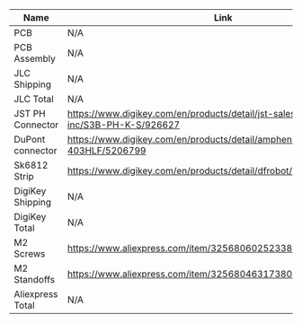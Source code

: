 | Name | Link | Price |
| --- | ---| --: |
| PCB | N/A | $2.00 |
| PCB Assembly | N/A | $31.64 |
| JLC Shipping | N/A | $52.31 |
| JLC Total | N/A | $76.95 |
| JST PH Connector | https://www.digikey.com/en/products/detail/jst-sales-america-inc/S3B-PH-K-S/926627 | $1.31 |
| DuPont connector | https://www.digikey.com/en/products/detail/amphenol-cs-fci/68604-403HLF/5206799 | $1.15 |
| Sk6812 Strip | https://www.digikey.com/en/products/detail/dfrobot/FIT0750/14322609 | $23.62 |
| DigiKey Shipping | N/A | $6.99 |
| DigiKey Total | N/A | $37.91 |
| M2 Screws | https://www.aliexpress.com/item/3256806025233809.html | $1.34 |
| M2 Standoffs | https://www.aliexpress.com/item/3256804631738035.html | $2.46 |
| Aliexpress Total | N/A | $3.80 |
